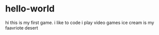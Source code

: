 # hello-world
hi this is my first game.
i like to code
i play video games
ice cream is my faavriote desert
